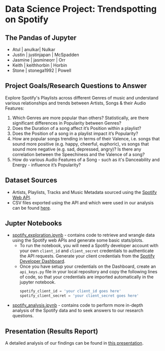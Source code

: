 # Data Science Project: Trendspotting on Spotify

## The Pandas of Jupyter
* Atul | anulkar| Nulkar
* Justin | justinjapan | McSpadden
* Jasmine | jasmineorr | Orr
* Keith | keithhorbin | Horbin
* Stone | stonega1992 | Powell

## Project Goals/Research Questions to Answer
Explore Spotify's Playlists across different Genres of music and understand various relationships and trends between Artists, Songs & their Audio Features:
1. Which Genres are more popular than others? Statistically, are there significant differences in Popularity between Genres?
2. Does the Duration of a song affect it’s Position within a playlist?
3. Does the Position of a song in a playlist impact it’s Popularity?
4. How are popular songs trending in terms of their Valence, i.e. songs that sound more positive (e.g. happy, cheerful, euphoric), vs songs that sound more negative (e.g. sad, depressed, angry)? Is there any correlation between the Speechiness and the Valence of a song? 
5. How do various Audio Features of a Song - such as it's Danceability and Energy - influence it’s Popularity?

## Dataset Sources
* Artists, Playlists, Tracks and Music Metadata sourced using the [Spotify Web API](https://developer.spotify.com/documentation/).
* CSV files exported using the API and which were used in our analysis can be found [here](https://github.com/anulkar/DataScience-Project1/tree/master/datasets).

## Jupter Notebooks
* [spotify_exploration.ipynb](https://github.com/anulkar/DataScience-Project1/blob/master/spotify_exploration.ipynb) - contains code to retrieve and wrangle data using the Spotify web APIs and generate some basic stats/plots.
  * To run the notebook, you will need a Spotify developer account with your own `client_id` and `client_secret` credentials to authenticate the API requests. Generate your client credentials from the [Spotify Developer Dashboard](https://developer.spotify.com/dashboard/applications).
  * Once you have setup your credentials on the Dashboard, create an `api_keys.py` file in your local repository and copy the following lines of code, so that your credentials are imported automatically in the jupyter notebook.
    ```python
    spotify_client_id = 'your client_id goes here'
    spotify_client_secret = 'your client_secret goes here'
    ```
* [spotify_analysis.ipynb](https://github.com/anulkar/DataScience-Project1/blob/master/spotify_analysis.ipynb) - contains code to perform more in-depth analysis of the Spotify data and to seek answers to our research questions.

## Presentation (Results Report)
A detailed analysis of our findings can be found in [this presentation](https://github.com/anulkar/DataScience-Project1/blob/master/Powerpoint/Trendspotting%20on%20Spotify%20final%20V4.pptx).
